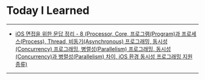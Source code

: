 # Today I Learned

- - -

- [iOS 면접을 위한 문답 정리 - 8 (Processor, Core, 프로그램(Program)과 프로세스(Process), Thread, 비동기(Asynchronous) 프로그래밍, 동시성(Concurrency) 프로그래밍, 병렬성(Parallelism) 프로그래밍, 동시성(Concurrency)과 병렬성(Parallelism) 차이, iOS 환경 동시성 프로그래밍 지원 종류)](https://vincentgeranium.github.io/ios,/swift/2020/05/30/iOS-QnA-Summary-1.html)

- - -
